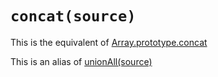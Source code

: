 # `concat(source)`

This is the equivalent of [Array.prototype.concat](https://developer.mozilla.org/en-US/docs/Web/JavaScript/Reference/Global_Objects/Array/concat)

This is an alias of [unionAll(source)](../SqlLike/UnionAll.md)
